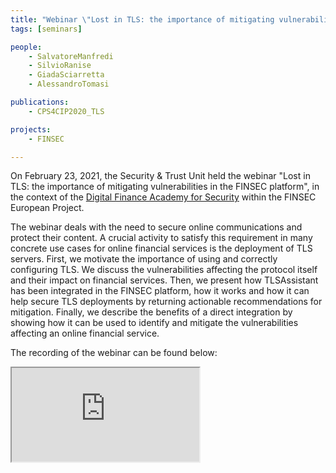 ```yaml
---
title: "Webinar \"Lost in TLS: the importance of mitigating vulnerabilities in the FINSEC platform\""
tags: [seminars]

people:
    - SalvatoreManfredi
    - SilvioRanise
    - GiadaSciarretta
    - AlessandroTomasi

publications:
    - CPS4CIP2020_TLS

projects:
    - FINSEC

---
```


On February 23, 2021, the Security & Trust Unit held the webinar "Lost in TLS: the importance of mitigating vulnerabilities in the FINSEC platform", in the context of the [Digital Finance Academy for Security](https://finsecurity.eu/digital-finance-academy-for-security/) within the FINSEC European Project.

The webinar deals with the need to secure online communications and protect their content. A crucial activity to satisfy this requirement in many concrete use cases for online financial services is the deployment of TLS servers. First, we motivate the importance of using and correctly configuring TLS. We discuss the vulnerabilities affecting the protocol itself and their impact on financial services. Then, we present how TLSAssistant has been integrated in the FINSEC platform, how it works and how it can help secure TLS deployments by returning actionable recommendations for mitigation. Finally, we describe the benefits of a direct integration by showing how it can be used to identify and mitigate the vulnerabilities affecting an online financial service.

The recording of the webinar can be found below:

<div class="h_iframe">
    <iframe src="https://player.vimeo.com/video/525555305"></iframe>
</div>